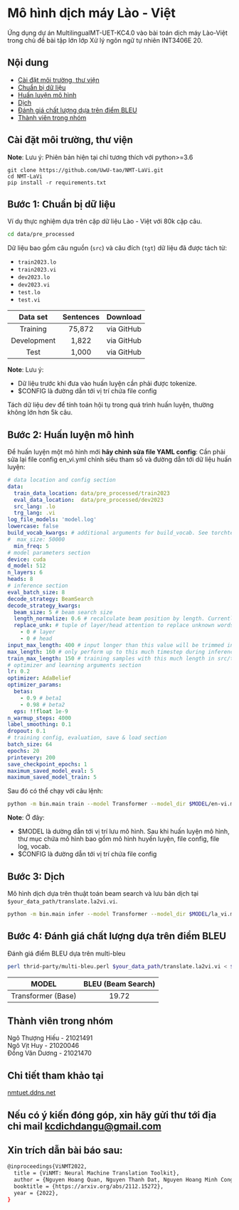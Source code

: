 # Mô hình dịch máy Lào - Việt
Ứng dụng dự án MultilingualMT-UET-KC4.0 vào bài toán dịch máy Lào-Việt trong chủ đề bài tập lớn lớp Xử lý ngôn ngữ tự nhiên INT3406E 20.

## Nội dung

- [Cài đặt môi trường, thư viện](#cài-đặt-môi-trường-thư-viện)
- [Chuẩn bị dữ liệu](#bước-1-chuẩn-bị-dữ-liệu)
- [Huấn luyện mô hình](#bước-2-huấn-luyện-mô-hình)
- [Dịch](#bước-3-dịch)
- [Đánh giá chất lượng dựa trên điểm BLEU](#bước-4-đánh-giá-chất-lượng-dựa-trên-điểm-bleu)
- [Thành viên trong nhóm](#thành-viên-trong-nhóm)

## Cài đặt môi trường, thư viện

**Note**:
Lưu ý:
Phiên bản hiện tại chỉ tương thích với python>=3.6
```
git clone https://github.com/UwU-tao/NMT-LaVi.git
cd NMT-LaVi
pip install -r requirements.txt
```

## Bước 1: Chuẩn bị dữ liệu

Ví dụ thực nghiệm dựa trên cặp dữ liệu Lào - Việt với 80k cặp câu.

```bash
cd data/pre_processed
```

Dữ liệu bao gồm câu nguồn (`src`) và câu đích (`tgt`) dữ liệu đã được tách từ:

* `train2023.lo`
* `train2023.vi`
* `dev2023.lo`
* `dev2023.vi`
* `test.lo`
* `test.vi`

| Data set    | Sentences  |  Download  |
| :---------: | :--------: | :--------: |
| Training    | 75,872     | via GitHub |
| Development | 1,822      | via GitHub |
| Test        | 1,000      | via GitHub |


**Note**:
Lưu ý:
- Dữ liệu trước khi đưa vào huấn luyện cần phải được tokenize. 
- $CONFIG là đường dẫn tới vị trí chứa file config

Tách dữ liệu dev để tính toán hội tụ trong quá trình huấn luyện, thường không lớn hơn 5k câu.


## Bước 2: Huấn luyện mô hình

Để huấn luyện một mô hình mới **hãy chỉnh sửa file YAML config**:
Cần phải sửa lại file config en_vi.yml chỉnh siêu tham số và đường dẫn tới dữ liệu huấn luyện:

```yaml
# data location and config section
data:
  train_data_location: data/pre_processed/train2023
  eval_data_location:  data/pre_processed/dev2023
  src_lang: .lo 
  trg_lang: .vi 
log_file_models: 'model.log'
lowercase: false
build_vocab_kwargs: # additional arguments for build_vocab. See torchtext.vocab.Vocab for mode details
#  max_size: 50000
  min_freq: 5
# model parameters section
device: cuda
d_model: 512
n_layers: 6
heads: 8
# inference section
eval_batch_size: 8
decode_strategy: BeamSearch
decode_strategy_kwargs:
  beam_size: 5 # beam search size
  length_normalize: 0.6 # recalculate beam position by length. Currently only work in default BeamSearch
  replace_unk: # tuple of layer/head attention to replace unknown words
    - 0 # layer
    - 0 # head
input_max_length: 400 # input longer than this value will be trimmed in inference. Note that this values are to be used during cached PE, hence, validation set with more than this much tokens will call a warning for the trimming.
max_length: 160 # only perform up to this much timestep during inference
train_max_length: 150 # training samples with this much length in src/trg will be discarded
# optimizer and learning arguments section
lr: 0.2
optimizer: AdaBelief
optimizer_params:
  betas:
    - 0.9 # beta1
    - 0.98 # beta2
  eps: !!float 1e-9
n_warmup_steps: 4000
label_smoothing: 0.1
dropout: 0.1
# training config, evaluation, save & load section
batch_size: 64
epochs: 20
printevery: 200
save_checkpoint_epochs: 1
maximum_saved_model_eval: 5
maximum_saved_model_train: 5

```

Sau đó có thể chạy với câu lệnh:

```bash
python -m bin.main train --model Transformer --model_dir $MODEL/en-vi.model --config $CONFIG/en_vi.yml
```

**Note**:
Ở đây:
- $MODEL là dường dẫn tới vị trí lưu mô hình. Sau khi huấn luyện mô hình, thư mục chứa mô hình bao gồm mô hình huyến luyện, file config, file log, vocab.
- $CONFIG là đường dẫn tới vị trí chứa file config

## Bước 3: Dịch 

Mô hình dịch dựa trên thuật toán beam search và lưu bản dịch tại `$your_data_path/translate.la2vi.vi`.

```bash
python -m bin.main infer --model Transformer --model_dir $MODEL/la_vi.model --features_file $your_data_path/test.lo --predictions_file $your_data_path/translate.la2vi.vi
```

## Bước 4: Đánh giá chất lượng dựa trên điểm BLEU

Đánh giá điểm BLEU dựa trên multi-bleu

```bash
perl thrid-party/multi-bleu.perl $your_data_path/translate.la2vi.vi < $your_data_path/test.vi
```

|        MODEL       | BLEU (Beam Search) |
| :-----------------:| :----------------: |
| Transformer (Base) |        19.72       |

## Thành viên trong nhóm
Ngô Thượng Hiếu - 21021491\
Ngô Vịt Huy - 21020046\
Đồng Văn Dương - 21021470 

## Chi tiết tham khảo tại 
[nmtuet.ddns.net](http://nmtuet.ddns.net:1190/)

## Nếu có ý kiến đóng góp, xin hãy gửi thư tới địa chỉ mail kcdichdangu@gmail.com

## Xin trích dẫn bài báo sau:
```bash
@inproceedings{ViNMT2022,
  title = {ViNMT: Neural Machine Translation Toolkit},
  author = {Nguyen Hoang Quan, Nguyen Thanh Dat, Nguyen Hoang Minh Cong, Nguyen Van Vinh, Ngo Thi Vinh, Nguyen Phuong Thai, Tran Hong Viet},
  booktitle = {https://arxiv.org/abs/2112.15272},
  year = {2022},
}
```
